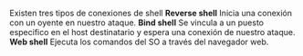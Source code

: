 Existen tres tipos de conexiones de shell
	**Reverse shell**
		Inicia una conexión con un oyente en nuestro ataque.
	**Bind shell**
		Se vincula a un puesto especifico en el host destinatario y espera una conexión de nuestro ataque.
	**Web shell**
		Ejecuta los comandos del SO a través del navegador web.
	

[^1]: 
